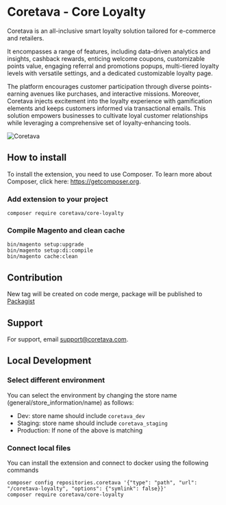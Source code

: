 # Coretava - Core Loyalty

Coretava is an all-inclusive smart loyalty solution tailored for e-commerce and retailers.

It encompasses a range of features, including data-driven analytics and insights, cashback rewards, enticing welcome
coupons, customizable points value, engaging referral and promotions popups, multi-tiered loyalty levels with versatile
settings, and a dedicated customizable loyalty page.

The platform encourages customer participation through diverse points-earning avenues like purchases, and interactive
missions. Moreover, Coretava injects excitement into the loyalty experience with gamification elements and keeps
customers informed via transactional emails. This solution empowers businesses to cultivate loyal customer relationships
while leveraging a comprehensive set of loyalty-enhancing tools.

![Coretava](https://coretava.com/_next/image?url=https%3A%2F%2Fstatic.coretava.com%2Fcms%2Fthumbnail_Layer_2_13eb55038f_b00cee250d.png&w=256&q=100)

## How to install

To install the extension, you need to use Composer. To learn more about Composer, click here: https://getcomposer.org.

### Add extension to your project

```shell
composer require coretava/core-loyalty
```

### Compile Magento and clean cache

```shell
bin/magento setup:upgrade
bin/magento setup:di:compile
bin/magento cache:clean
```

## Contribution

New tag will be created on code merge, package will be published
to [Packagist](https://packagist.org/packages/coretava/core-loyalty)

## Support

For support, email support@coretava.com.

## Local Development

### Select different environment

You can select the environment by changing the store name (general/store_information/name) as follows:

* Dev: store name should include `coretava_dev`
* Staging: store name should include `coretava_staging`
* Production: If none of the above is matching

### Connect local files

You can install the extension and connect to docker using the following commands

```shell
composer config repositories.coretava '{"type": "path", "url": "/coretava-loyalty", "options": {"symlink": false}}'
composer require coretava/core-loyalty
```
